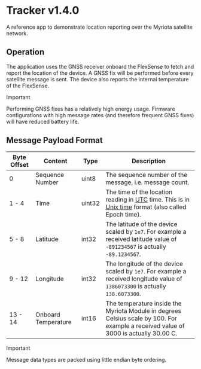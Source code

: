 # Tracker v1.4.0

A reference app to demonstrate location reporting over the Myriota satellite network.

## Operation

The application uses the GNSS receiver onboard the FlexSense
to fetch and report the location of the device. A GNSS fix
will be performed before every satellite message is sent. The
device also reports the internal temperature of the
FlexSense.

> [!IMPORTANT]
> Performing GNSS fixes has a relatively high energy usage.
> Firmware configurations with high message rates (and therefore frequent GNSS
> fixes) will have reduced battery life.

## Message Payload Format

| Byte Offset | Content | Type | Description |
| ----------- | ------- | ---- | ----------- |
| 0 | Sequence Number | uint8 | The sequence number of the message, i.e. message count. |
| 1 - 4 | Time | uint32 | The time of the location reading in [UTC](https://en.wikipedia.org/wiki/Coordinated_Universal_Time) time. This is in [Unix time](https://en.wikipedia.org/wiki/Unix_time) format (also called Epoch time). |
| 5 - 8 | Latitude | int32 | The latitude of the device scaled by `1e7`. For example a received latitude value of `-891234567` is actually `-89.1234567`. |
| 9 - 12 | Longitude | int32 | The longitude of the device scaled by `1e7`. For example a received longitude value of `1386073300` is actually `138.6073300`. |
| 13 - 14 | Onboard Temperature | int16 | The temperature inside the Myriota Module in degrees Celsius scale by 100.  For example a received value of 3000 is actually 30.00 C. |

> [!IMPORTANT]
> Message data types are packed using little endian byte ordering.
